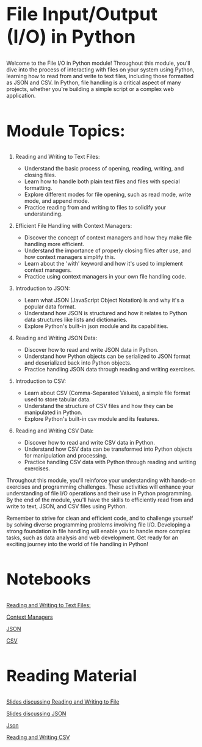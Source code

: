 <style>
p {
  max-width: 992px;
}
pre {
  max-width: 992px;
}
h1 {
  font-size: 3rem;
}
h2 {
  font-size: 2.6rem;
}
h3 {
  font-size: 2.2rem;
}
h4 {
  font-size: 1.8rem;
}
h5 {
  font-size: 1.6rem;
}
</style>  

# File Input/Output (I/O) in Python

Welcome to the File I/O in Python module! Throughout this module, you'll dive into the process of interacting with files on your system using Python, learning how to read from and write to text files, including those formatted as JSON and CSV. In Python, file handling is a critical aspect of many projects, whether you're building a simple script or a complex web application.

## Module Topics:

1. Reading and Writing to Text Files:
   - Understand the basic process of opening, reading, writing, and closing files.
   - Learn how to handle both plain text files and files with special formatting.
   - Explore different modes for file opening, such as read mode, write mode, and append mode.
   - Practice reading from and writing to files to solidify your understanding.

2. Efficient File Handling with Context Managers:
   - Discover the concept of context managers and how they make file handling more efficient.
   - Understand the importance of properly closing files after use, and how context managers simplify this.
   - Learn about the 'with' keyword and how it's used to implement context managers.
   - Practice using context managers in your own file handling code.

3. Introduction to JSON:
   - Learn what JSON (JavaScript Object Notation) is and why it's a popular data format.
   - Understand how JSON is structured and how it relates to Python data structures like lists and dictionaries.
   - Explore Python's built-in json module and its capabilities.

4. Reading and Writing JSON Data:
   - Discover how to read and write JSON data in Python.
   - Understand how Python objects can be serialized to JSON format and deserialized back into Python objects.
   - Practice handling JSON data through reading and writing exercises.

5. Introduction to CSV:
   - Learn about CSV (Comma-Separated Values), a simple file format used to store tabular data.
   - Understand the structure of CSV files and how they can be manipulated in Python.
   - Explore Python's built-in csv module and its features.

6. Reading and Writing CSV Data:
   - Discover how to read and write CSV data in Python.
   - Understand how CSV data can be transformed into Python objects for manipulation and processing.
   - Practice handling CSV data with Python through reading and writing exercises.

Throughout this module, you'll reinforce your understanding with hands-on exercises and programming challenges. These activities will enhance your understanding of file I/O operations and their use in Python programming. By the end of the module, you'll have the skills to efficiently read from and write to text, JSON, and CSV files using Python.

Remember to strive for clean and efficient code, and to challenge yourself by solving diverse programming problems involving file I/O. Developing a strong foundation in file handling will enable you to handle more complex tasks, such as data analysis and web development. Get ready for an exciting journey into the world of file handling in Python!


## Notebooks

[Reading and Writing to Text Files:](./learn/01_reading_and_writing_to_text_files.ipynb)

[Context Managers](./learn/02_context_managers.ipynb)

[JSON](./learn/03_json.ipynb)

[CSV](./learn/04_json.ipynb)


## Reading Material

[Slides discussing Reading and Writing to File](https://docs.google.com/presentation/d/1vphdkWSPbaoFJT-ncliScilnc7qu_cZa2ECu-elq7C4/edit?usp=sharing)

[Slides discussing JSON](https://docs.google.com/presentation/d/1RprVxXgRvGi9TnE8NPRavIsT89SFsN_6Xb4INEJK-vU/edit?usp=sharing)

[Json](https://www.json.org/json-en.html)

[Reading and Writing CSV](https://docs.python.org/3/library/csv.html)

